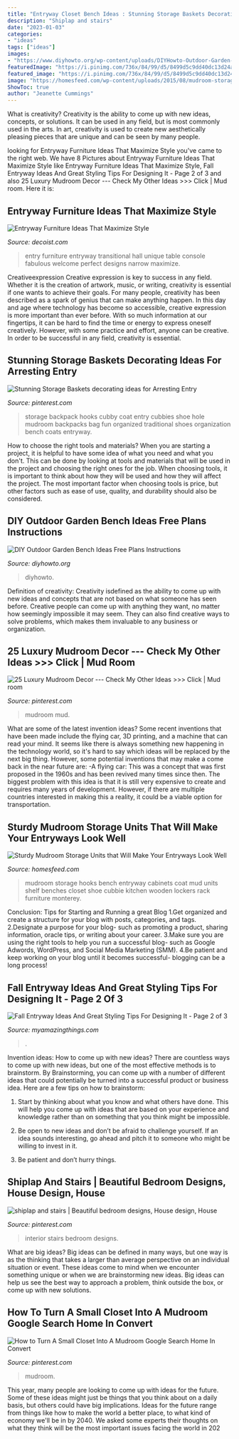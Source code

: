 ```yaml
---
title: "Entryway Closet Bench Ideas : Stunning Storage Baskets Decorating Ideas For Arresting Entry"
description: "Shiplap and stairs"
date: "2023-01-03"
categories:
- "ideas"
tags: ["ideas"]
images:
- "https://www.diyhowto.org/wp-content/uploads/DIYHowto-Outdoor-Garden-Bench-ProjectsInstructions-05.jpg"
featuredImage: "https://i.pinimg.com/736x/84/99/d5/8499d5c9dd40dc13d24ab85e6720009f--mudrooms-with-laundry-laundry-rooms.jpg"
featured_image: "https://i.pinimg.com/736x/84/99/d5/8499d5c9dd40dc13d24ab85e6720009f--mudrooms-with-laundry-laundry-rooms.jpg"
image: "https://homesfeed.com/wp-content/uploads/2015/08/mudroom-storage-units-in-wooden-with-cabinets-and-cloth-hooks-and-shoes-storage-and-tile-floor.jpg"
ShowToc: true
author: "Jeanette Cummings"
---
```



What is creativity?
Creativity is the ability to come up with new ideas, concepts, or solutions. It can be used in any field, but is most commonly used in the arts. In art, creativity is used to create new aesthetically pleasing pieces that are unique and can be seen by many people.

	

		
looking for Entryway Furniture Ideas That Maximize Style you've came to the right web. We have 8 Pictures about Entryway Furniture Ideas That Maximize Style like Entryway Furniture Ideas That Maximize Style, Fall Entryway Ideas And Great Styling Tips For Designing It - Page 2 of 3 and also 25 Luxury Mudroom Decor --- Check My Other Ideas &gt;&gt;&gt; Click | Mud room. Here it is:
		
    
## Entryway Furniture Ideas That Maximize Style

<img loading=lazy src="http://cdn.decoist.com/wp-content/uploads/2015/08/Unique-narrow-console-table.jpg" onerror="this.onerror=null;this.src='https://tse3.mm.bing.net/th?id=OIP.SPstPEkM38VNfFVYxmnqhQHaKL&amp;pid=15.1';" alt="Entryway Furniture Ideas That Maximize Style">

_Source: decoist.com_

>entry furniture entryway transitional hall unique table console fabulous welcome perfect designs narrow maximize. 

	

Creativeexpression
Creative expression is key to success in any field. Whether it is the creation of artwork, music, or writing, creativity is essential if one wants to achieve their goals. For many people, creativity has been described as a spark of genius that can make anything happen. In this day and age where technology has become so accessible, creative expression is more important than ever before. With so much information at our fingertips, it can be hard to find the time or energy to express oneself creatively. However, with some practice and effort, anyone can be creative. In order to be successful in any field, creativity is essential.

    
## Stunning Storage Baskets Decorating Ideas For Arresting Entry

<img loading=lazy src="https://s-media-cache-ak0.pinimg.com/736x/c0/12/27/c012279b84cb5c00a9c0587196a11077.jpg" onerror="this.onerror=null;this.src='https://tse3.mm.bing.net/th?id=OIP.5uZ4oyPsAEp0UuxPvtP_qgHaLH&amp;pid=15.1';" alt="Stunning Storage Baskets decorating ideas for Arresting Entry">

_Source: pinterest.com_

>storage backpack hooks cubby coat entry cubbies shoe hole mudroom backpacks bag fun organized traditional shoes organization bench coats entryway. 

	

How to choose the right tools and materials?
When you are starting a project, it is helpful to have some idea of what you need and what you don't. This can be done by looking at tools and materials that will be used in the project and choosing the right ones for the job. When choosing tools, it is important to think about how they will be used and how they will affect the project. The most important factor when choosing tools is price, but other factors such as ease of use, quality, and durability should also be considered.

    
## DIY Outdoor Garden Bench Ideas Free Plans Instructions

<img loading=lazy src="https://www.diyhowto.org/wp-content/uploads/DIYHowto-Outdoor-Garden-Bench-ProjectsInstructions-05.jpg" onerror="this.onerror=null;this.src='https://tse1.mm.bing.net/th?id=OIP.2C1hDMNjrgu654UkJbrQ6gHaRq&amp;pid=15.1';" alt="DIY Outdoor Garden Bench Ideas Free Plans Instructions">

_Source: diyhowto.org_

>diyhowto. 

	

Definition of creativity:
Creativity isdefined as the ability to come up with new ideas and concepts that are not based on what someone has seen before. Creative people can come up with anything they want, no matter how seemingly impossible it may seem. They can also find creative ways to solve problems, which makes them invaluable to any business or organization.

    
## 25 Luxury Mudroom Decor --- Check My Other Ideas &gt;&gt;&gt; Click | Mud Room

<img loading=lazy src="https://i.pinimg.com/736x/84/99/d5/8499d5c9dd40dc13d24ab85e6720009f--mudrooms-with-laundry-laundry-rooms.jpg" onerror="this.onerror=null;this.src='https://tse4.mm.bing.net/th?id=OIP.L9dWeLzvgFBgHUmkPqtZ1QHaLG&amp;pid=15.1';" alt="25 Luxury Mudroom Decor --- Check My Other Ideas &gt;&gt;&gt; Click | Mud room">

_Source: pinterest.com_

>mudroom mud. 

	

What are some of the latest invention ideas?
Some recent inventions that have been made include the flying car, 3D printing, and a machine that can read your mind. It seems like there is always something new happening in the technology world, so it's hard to say which ideas will be replaced by the next big thing. However, some potential inventions that may make a come back in the near future are: 
-A flying car: This was a concept that was first proposed in the 1960s and has been revived many times since then. The biggest problem with this idea is that it is still very expensive to create and requires many years of development. However, if there are multiple countries interested in making this a reality, it could be a viable option for transportation.

    
## Sturdy Mudroom Storage Units That Will Make Your Entryways Look Well

<img loading=lazy src="https://homesfeed.com/wp-content/uploads/2015/08/mudroom-storage-units-in-wooden-with-cabinets-and-cloth-hooks-and-shoes-storage-and-tile-floor.jpg" onerror="this.onerror=null;this.src='https://tse1.mm.bing.net/th?id=OIP.WrAvJoD7WV4yedLPYAu0FAHaKc&amp;pid=15.1';" alt="Sturdy Mudroom Storage Units that Will Make Your Entryways Look Well">

_Source: homesfeed.com_

>mudroom storage hooks bench entryway cabinets coat mud units shelf benches closet shoe cubbie kitchen wooden lockers rack furniture monterey. 

	

Conclusion: Tips for Starting and Running a great Blog
1.Get organized and create a structure for your blog with posts, categories, and tags.
2.Designate a purpose for your blog- such as promoting a product, sharing information, oracle tips, or writing about your career. 
3.Make sure you are using the right tools to help you run a successful blog- such as Google Adwords, WordPress, and Social Media Marketing (SMM). 
4.Be patient and keep working on your blog until it becomes successful- blogging can be a long process!

    
## Fall Entryway Ideas And Great Styling Tips For Designing It - Page 2 Of 3

<img loading=lazy src="https://myamazingthings.com/wp-content/uploads/2017/10/fall-entryway-7-.jpg" onerror="this.onerror=null;this.src='https://tse1.mm.bing.net/th?id=OIP.lvyOdZ7yw-Zs65BP5EsxewDZEf&amp;pid=15.1';" alt="Fall Entryway Ideas And Great Styling Tips For Designing It - Page 2 of 3">

_Source: myamazingthings.com_

>. 

	

Invention ideas: How to come up with new ideas?
There are countless ways to come up with new ideas, but one of the most effective methods is to brainstorm. By Brainstorming, you can come up with a number of different ideas that could potentially be turned into a successful product or business idea. Here are a few tips on how to brainstorm:
1. Start by thinking about what you know and what others have done. This will help you come up with ideas that are based on your experience and knowledge rather than on something that you think might be impossible.

2. Be open to new ideas and don’t be afraid to challenge yourself. If an idea sounds interesting, go ahead and pitch it to someone who might be willing to invest in it.

3. Be patient and don’t hurry things.

    
## Shiplap And Stairs | Beautiful Bedroom Designs, House Design, House

<img loading=lazy src="https://i.pinimg.com/736x/bb/34/55/bb3455a9082c96314f3b95056149780a.jpg" onerror="this.onerror=null;this.src='https://tse2.mm.bing.net/th?id=OIP.luyM6aJWC0Jiy0Dqh4TwggHaJ6&amp;pid=15.1';" alt="shiplap and stairs | Beautiful bedroom designs, House design, House">

_Source: pinterest.com_

>interior stairs bedroom designs. 

	

What are big ideas?
Big ideas can be defined in many ways, but one way is as the thinking that takes a larger than average perspective on an individual situation or event. These ideas come to mind when we encounter something unique or when we are brainstorming new ideas. Big ideas can help us see the best way to approach a problem, think outside the box, or come up with new solutions.

    
## How To Turn A Small Closet Into A Mudroom Google Search Home In Convert

<img loading=lazy src="https://i.pinimg.com/736x/d2/d8/9d/d2d89d1e1797796043b77c460770a126.jpg" onerror="this.onerror=null;this.src='https://tse1.mm.bing.net/th?id=OIP.vqu7Os-v1KQAqP-maQO7KgHaNg&amp;pid=15.1';" alt="How to Turn A Small Closet Into A Mudroom Google Search Home In Convert">

_Source: pinterest.com_

>mudroom. 

	

This year, many people are looking to come up with ideas for the future. Some of these ideas might just be things that you think about on a daily basis, but others could have big implications. Ideas for the future range from things like how to make the world a better place, to what kind of economy we'll be in by 2040. We asked some experts their thoughts on what they think will be the most important issues facing the world in 202

